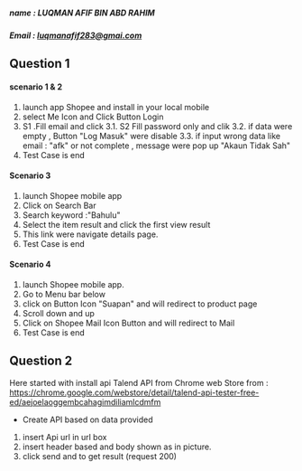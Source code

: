 ##### name : LUQMAN AFIF BIN ABD RAHIM

##### Email : luqmanafif283@gmai.com

## Question 1

#### scenario 1 & 2

1. launch app Shopee and install in your local mobile
2. select Me Icon and Click Button Login
3. S1 .Fill email and click
   3.1. S2 Fill password only and clik
   3.2. if data were empty , Button "Log Masuk" were disable
   3.3. if input wrong data like email : "afk" or not complete , message were pop up "Akaun Tidak Sah"
4. Test Case is end

#### Scenario 3

1. launch Shopee mobile app
2. Click on Search Bar
3. Search keyword :"Bahulu"
4. Select the item result and click the first view result
5. This link were navigate details page.
6. Test Case is end

#### Scenario 4

1. launch Shopee mobile app.
2. Go to Menu bar below
3. click on Button Icon "Suapan" and will redirect to product page
4. Scroll down and up
5. Click on Shopee Mail Icon Button and will redirect to Mail
6. Test Case is end

## Question 2

Here started with install api Talend API from Chrome web Store from : https://chrome.google.com/webstore/detail/talend-api-tester-free-ed/aejoelaoggembcahagimdiliamlcdmfm

- Create API based on data provided

1. insert Api url in url box
2. insert header based and body shown as in picture.
3. click send and to get result (request 200)
